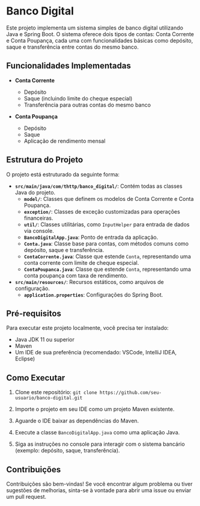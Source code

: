 # Banco Digital

Este projeto implementa um sistema simples de banco digital utilizando Java e Spring Boot. O sistema oferece dois tipos de contas: Conta Corrente e Conta Poupança, cada uma com funcionalidades básicas como depósito, saque e transferência entre contas do mesmo banco.

## Funcionalidades Implementadas

- **Conta Corrente**
  - Depósito
  - Saque (incluindo limite do cheque especial)
  - Transferência para outras contas do mesmo banco

- **Conta Poupança**
  - Depósito
  - Saque
  - Aplicação de rendimento mensal
  
## Estrutura do Projeto

O projeto está estruturado da seguinte forma:

- **`src/main/java/com/thttp/banco_digital/`**: Contém todas as classes Java do projeto.
  - **`model/`**: Classes que definem os modelos de Conta Corrente e Conta Poupança.
  - **`exception/`**: Classes de exceção customizadas para operações financeiras.
  - **`util/`**: Classes utilitárias, como `InputHelper` para entrada de dados via console.
  - **`BancoDigitalApp.java`**: Ponto de entrada da aplicação.
  - **`Conta.java`**: Classe base para contas, com métodos comuns como depósito, saque e transferência.
  - **`ContaCorrente.java`**: Classe que estende `Conta`, representando uma conta corrente com limite de cheque especial.
  - **`ContaPoupanca.java`**: Classe que estende `Conta`, representando uma conta poupança com taxa de rendimento.
- **`src/main/resources/`**: Recursos estáticos, como arquivos de configuração.
  - **`application.properties`**: Configurações do Spring Boot.

## Pré-requisitos

Para executar este projeto localmente, você precisa ter instalado:
- Java JDK 11 ou superior
- Maven
- Um IDE de sua preferência (recomendado: VSCode, IntelliJ IDEA, Eclipse)

## Como Executar

1. Clone este repositório: `git clone https://github.com/seu-usuario/banco-digital.git`

4. Importe o projeto em seu IDE como um projeto Maven existente.

5. Aguarde o IDE baixar as dependências do Maven.

6. Execute a classe `BancoDigitalApp.java` como uma aplicação Java.

7. Siga as instruções no console para interagir com o sistema bancário (exemplo: depósito, saque, transferência).

## Contribuições

Contribuições são bem-vindas! Se você encontrar algum problema ou tiver sugestões de melhorias, sinta-se à vontade para abrir uma issue ou enviar um pull request.
